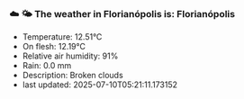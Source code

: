 ### ☁️ 🌤️  The weather in Florianópolis is: Florianópolis

- Temperature: 12.51°C
- On flesh: 12.19°C
- Relative air humidity: 91%
- Rain: 0.0 mm
- Description: Broken clouds
- last updated: 2025-07-10T05:21:11.173152
